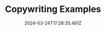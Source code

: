 ---
title: Copywriting Examples
url: https://marketingexamples.com/inspiration
date: "2024-03-24T17:28:35.461Z"
collection:
  - Resource
type: Collections
---